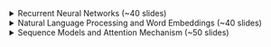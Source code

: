 <details>
    <summary>Recurrent Neural Networks (~40 slides)</summary>
    <br>
    <img src="slides/001.png">
    <img src="slides/002.png">
    <img src="slides/003.png">
    <img src="slides/004.png">
    <img src="slides/005.png">
    <img src="slides/006.png">
    <img src="slides/007.png">
    <img src="slides/008.png">
    <img src="slides/009.png">
    <img src="slides/010.png">
    <img src="slides/011.png">
    <img src="slides/012.png">
    <img src="slides/013.png">
    <img src="slides/014.png">
    <img src="slides/015.png">
    <img src="slides/016.png">
    <img src="slides/017.png">
    <img src="slides/018.png">
    <img src="slides/019.png">
    <img src="slides/020.png">
    <img src="slides/021.png">
    <img src="slides/022.png">
    <img src="slides/023.png">
    <img src="slides/024.png">
    <img src="slides/025.png">
    <img src="slides/026.png">
    <img src="slides/027.png">
    <img src="slides/028.png">
    <img src="slides/029.png">
    <img src="slides/030.png">
    <img src="slides/031.png">
    <img src="slides/032.png">
    <img src="slides/033.png">
    <img src="slides/034.png">
    <img src="slides/035.png">
    <img src="slides/036.png">
    <img src="slides/037.png">
    <img src="slides/038.png">
    <img src="slides/039.png">
</details>
<details>
    <summary>Natural Language Processing and Word Embeddings (~40 slides)</summary>
    <br>
    <img src="slides/040.png">
    <img src="slides/041.png">
    <img src="slides/042.png">
    <img src="slides/043.png">
    <img src="slides/044.png">
    <img src="slides/045.png">
    <img src="slides/046.png">
    <img src="slides/047.png">
    <img src="slides/048.png">
    <img src="slides/049.png">
    <img src="slides/050.png">
    <img src="slides/051.png">
    <img src="slides/052.png">
    <img src="slides/053.png">
    <img src="slides/054.png">
    <img src="slides/055.png">
    <img src="slides/056.png">
    <img src="slides/057.png">
    <img src="slides/058.png">
    <img src="slides/059.png">
    <img src="slides/060.png">
    <img src="slides/061.png">
    <img src="slides/062.png">
    <img src="slides/063.png">
    <img src="slides/064.png">
    <img src="slides/065.png">
    <img src="slides/066.png">
    <img src="slides/067.png">
    <img src="slides/068.png">
    <img src="slides/069.png">
    <img src="slides/070.png">
    <img src="slides/071.png">
    <img src="slides/072.png">
    <img src="slides/073.png">
    <img src="slides/074.png">
    <img src="slides/075.png">
    <img src="slides/076.png">
    <img src="slides/077.png">
    <img src="slides/078.png">
    <img src="slides/079.png">
    <img src="slides/080.png">
    <img src="slides/081.png">
</details>
<details>
    <summary>Sequence Models and Attention Mechanism (~50 slides)</summary>
    <br>
    <img src="slides/082.png">
    <img src="slides/083.png">
    <img src="slides/084.png">
    <img src="slides/085.png">
    <img src="slides/086.png">
    <img src="slides/087.png">
    <img src="slides/088.png">
    <img src="slides/089.png">
    <img src="slides/090.png">
    <img src="slides/091.png">
    <img src="slides/092.png">
    <img src="slides/093.png">
    <img src="slides/094.png">
    <img src="slides/095.png">
    <img src="slides/096.png">
    <img src="slides/097.png">
    <img src="slides/098.png">
    <img src="slides/099.png">
    <img src="slides/100.png">
    <img src="slides/101.png">
    <img src="slides/102.png">
    <img src="slides/103.png">
    <img src="slides/104.png">
    <img src="slides/105.png">
    <img src="slides/106.png">
    <img src="slides/107.png">
    <img src="slides/108.png">
    <img src="slides/109.png">
    <img src="slides/110.png">
    <img src="slides/111.png">
    <img src="slides/112.png">
    <img src="slides/113.png">
    <img src="slides/114.png">
    <img src="slides/115.png">
    <img src="slides/116.png">
    <img src="slides/117.png">
    <img src="slides/118.png">
    <img src="slides/119.png">
    <img src="slides/120.png">
    <img src="slides/121.png">
    <img src="slides/122.png">
    <img src="slides/123.png">
    <img src="slides/124.png">
    <img src="slides/125.png">
    <img src="slides/126.png">
    <img src="slides/127.png">
    <img src="slides/128.png">
    <img src="slides/129.png">
    <img src="slides/130.png">
    <img src="slides/131.png">
    <img src="slides/132.png">
    <img src="slides/133.png">
</details>
